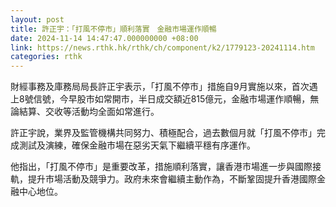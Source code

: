 ```yaml
---
layout: post
title: 許正宇：「打風不停市」順利落實　金融市場運作順暢
date: 2024-11-14 14:47:47.000000000 +08:00
link: https://news.rthk.hk/rthk/ch/component/k2/1779123-20241114.htm
categories: rthk
---
```


財經事務及庫務局局長許正宇表示，「打風不停市」措施自9月實施以來，首次遇上8號信號，今早股市如常開市，半日成交額近815億元，金融市場運作順暢，無論結算、交收等活動均全面如常進行。

許正宇說，業界及監管機構共同努力、積極配合，過去數個月就「打風不停市」完成測試及演練，確保金融市場在惡劣天氣下繼續平穩有序運作。

他指出，「打風不停市」是重要改革，措施順利落實，讓香港市場進一步與國際接軌，提升市場活動及競爭力。政府未來會繼續主動作為，不斷鞏固提升香港國際金融中心地位。
